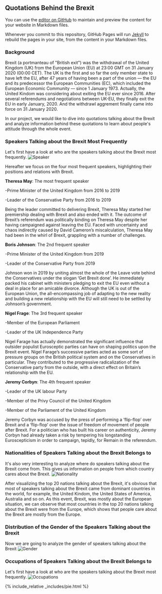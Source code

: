 ## Quotations Behind the Brexit

You can use the [editor on GitHub](https://github.com/Lydia-z/ada_data_story/edit/gh-pages/index.md) to maintain and preview the content for your website in Markdown files.

Whenever you commit to this repository, GitHub Pages will run [Jekyll](https://jekyllrb.com/) to rebuild the pages in your site, from the content in your Markdown files.

### Background

Brexit (a portmanteau of "British exit") was the withdrawal of the United Kingdom (UK) from the European Union (EU) at 23:00 GMT on 31 January 2020 (00:00 CET). The UK is the first and so far the only member state to have left the EU, after 47 years of having been a part of the union — the EU and its predecessor the European Communities (EC), which included the European Economic Community — since 1 January 1973. Actually, the United Kindom was considering about exiting the EU ever since 2016. After several referendums and negotiations between UK-EU, they finally exit the EU in early January, 2020. And the withdrawl aggrement finally came into force on 31 January 2020. 

In our project, we would like to dive into quotations talking about the Brexit and analyze information behind these quotations to learn about people's attitude through the whole event.

### Speakers Talking about the Brexit Most Frequently

Let's first have a look at who are the speakers talking about the Brexit most frequently.
![Speaker](/imgs/Speaker.PNG)

Hereafter we focus on the four most frequent speakers, highlighting their positions and relations with Brexit.

**Theresa May**: The most frequent speaker

-Prime Minister of the United Kingdom from 2016 to 2019

-Leader of the Conservative Party from 2016 to 2019

Being the leader committed to delivering Brexit, Theresa May started her premiership dealing with Brexit and also ended with it. The outcome of Brexit’s referendum was politically binding on Theresa May despite her having campaigned against leaving the EU. Faced with uncertainty and chaos indirectly caused by David Cameron’s miscalculation, Theresa May had been in the whirl of Brexit, grappling with a number of challenges.

**Boris Johnson**: The 2nd frequent speaker

-Prime Minister of the United Kingdom from 2019

-Leader of the Conservative Party from 2019

Johnson won in 2019 by uniting almost the whole of the Leave vote behind the Conservatives under the slogan ‘Get Brexit done’. He immediately packed his cabinet with ministers pledging to exit the EU even without a deal in place for an amicable divorce. Although the UK is out of the European Union, the all-encompassing job of adapting to the new reality and building a new relationship with the EU will still need to be settled by Johnson’s government.

**Nigel Frage**: The 3rd frequent speaker

-Member of the European Parliament

-Leader of the UK Independence Party

Nigel Farage has actually demonstrated the significant influence that outsider populist Eurosceptic parties can have on shaping politics upon the Brexit event. Nigel Farage’s successive parties acted as some sort of pressure groups on the British political system and on the Conservatives in particular. They contributed to the progressive radicalization of the Conservative party from the outside, with a direct effect on Britain’s relationship with the EU.

**Jeremy Corbyn**: The 4th frequent speaker

-Leader of the UK labour Party

-Member of the Privy Council of the United Kingdom

-Member of the Parliament of the United Kingdom

Jeremy Corbyn was accused by the press of performing a ‘flip-flop’ over Brexit and a ‘flip-flop’ over the issue of freedom of movement of people after Brexit. For a politician who has built his career on authenticity, Jeremy Corbyn had already taken a risk by tempering his longstanding Euroscepticism in order to campaign, tepidly, for Remain in the referendum.


### Nationalities of Speakers Talking about the Brexit Belongs to 

It's also very interesting to analyze where do speakers talking about the Brexit come from. This gives us information on people from which country cares about the Brexit. 
![Nationality](/imgs/Nationality.PNG)

After visualizing the top 20 nations talking about the Brexit, it's obvious that most of speakers talking about the Brexit came from dominant countries in the world, for example, the United Kindom, the United States of America, Australia and so on. As this event, Brexit, was mostly about the European situation, we can observe that most countries in the top 20 nations talking about the Brexit were from the Europe, which shows that people care about the Brexit are mostly from the Europe.

### Distribution of the Gender of the Speakers Talking about the Brexit

Now we are going to analyze the gender of speakers talking about the Brexit
![Gender](/imgs/Gender.PNG)

### Occupations of Speakers Talking about the Brexit Belongs to 

Let's first have a look at who are the speakers talking about the Brexit most frequently.
![Occupations](/imgs/Occupations.PNG)

{% include_relative _includes/pie.html %}
